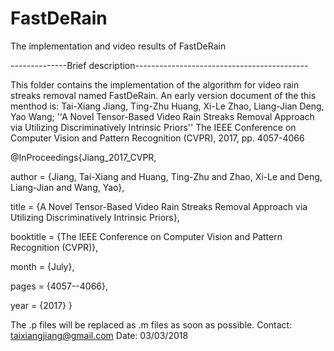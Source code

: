 # FastDeRain
The implementation and video results of FastDeRain

--------------Brief description-------------------------------------------

This folder contains the implementation of the algorithm for video rain streaks removal named FastDeRain.
An early version document of the this menthod is:
Tai-Xiang Jiang, Ting-Zhu Huang, Xi-Le Zhao, Liang-Jian Deng, Yao Wang; ''A Novel Tensor-Based Video Rain Streaks Removal Approach via Utilizing Discriminatively Intrinsic Priors'' The IEEE Conference on Computer Vision and Pattern Recognition (CVPR), 2017, pp. 4057-4066

@InProceedings{Jiang_2017_CVPR,

author = {Jiang, Tai-Xiang and Huang, Ting-Zhu and Zhao, Xi-Le and Deng, Liang-Jian and Wang, Yao},

title = {A Novel Tensor-Based Video Rain Streaks Removal Approach via Utilizing Discriminatively Intrinsic Priors},

booktitle = {The IEEE Conference on Computer Vision and Pattern Recognition (CVPR)},

month = {July},

pages = {4057--4066},

year = {2017}
}

The .p files will be replaced as .m files as soon as possible.
Contact: taixiangjiang@gmail.com
Date: 03/03/2018

